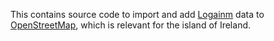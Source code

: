This contains source code to import and add [Logainm](logain.ie) data to [OpenStreetMap](www.openstreetmap.org), which is relevant for the island of Ireland.
